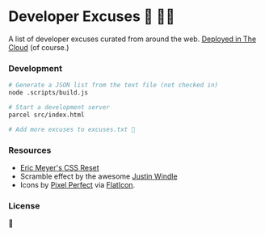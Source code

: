 # Developer Excuses 😬 🤷‍♀️

A list of developer excuses curated from around the web. [Deployed in The Cloud](https://sorry.nikhil.io/) (of course.)

### Development

```bash
# Generate a JSON list from the text file (not checked in)
node .scripts/build.js

# Start a development server
parcel src/index.html

# Add more excuses to excuses.txt 🙏
```

### Resources

* [Eric Meyer's CSS Reset](http://meyerweb.com/eric/tools/css/reset/)
* Scramble effect by the awesome [Justin Windle](https://codepen.io/soulwire)
* Icons by [Pixel Perfect](https://www.flaticon.com/authors/pixel-perfect) via [FlatIcon](https://www.flaticon.com).

### License

🤣

